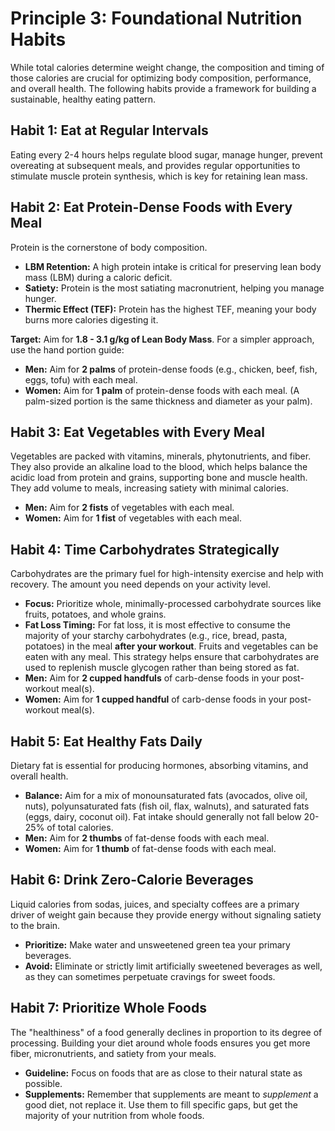 # Principle 3: Foundational Nutrition Habits

While total calories determine weight change, the composition and timing of those calories are crucial for optimizing body composition, performance, and overall health. The following habits provide a framework for building a sustainable, healthy eating pattern.

## Habit 1: Eat at Regular Intervals
Eating every 2-4 hours helps regulate blood sugar, manage hunger, prevent overeating at subsequent meals, and provides regular opportunities to stimulate muscle protein synthesis, which is key for retaining lean mass.

## Habit 2: Eat Protein-Dense Foods with Every Meal
Protein is the cornerstone of body composition.
- **LBM Retention:** A high protein intake is critical for preserving lean body mass (LBM) during a caloric deficit.
- **Satiety:** Protein is the most satiating macronutrient, helping you manage hunger.
- **Thermic Effect (TEF):** Protein has the highest TEF, meaning your body burns more calories digesting it.

**Target:** Aim for **1.8 - 3.1 g/kg of Lean Body Mass**. For a simpler approach, use the hand portion guide:
- **Men:** Aim for **2 palms** of protein-dense foods (e.g., chicken, beef, fish, eggs, tofu) with each meal.
- **Women:** Aim for **1 palm** of protein-dense foods with each meal.
(A palm-sized portion is the same thickness and diameter as your palm).

## Habit 3: Eat Vegetables with Every Meal
Vegetables are packed with vitamins, minerals, phytonutrients, and fiber. They also provide an alkaline load to the blood, which helps balance the acidic load from protein and grains, supporting bone and muscle health. They add volume to meals, increasing satiety with minimal calories.
- **Men:** Aim for **2 fists** of vegetables with each meal.
- **Women:** Aim for **1 fist** of vegetables with each meal.

## Habit 4: Time Carbohydrates Strategically
Carbohydrates are the primary fuel for high-intensity exercise and help with recovery. The amount you need depends on your activity level.
- **Focus:** Prioritize whole, minimally-processed carbohydrate sources like fruits, potatoes, and whole grains.
- **Fat Loss Timing:** For fat loss, it is most effective to consume the majority of your starchy carbohydrates (e.g., rice, bread, pasta, potatoes) in the meal **after your workout**. Fruits and vegetables can be eaten with any meal. This strategy helps ensure that carbohydrates are used to replenish muscle glycogen rather than being stored as fat.
- **Men:** Aim for **2 cupped handfuls** of carb-dense foods in your post-workout meal(s).
- **Women:** Aim for **1 cupped handful** of carb-dense foods in your post-workout meal(s).

## Habit 5: Eat Healthy Fats Daily
Dietary fat is essential for producing hormones, absorbing vitamins, and overall health.
- **Balance:** Aim for a mix of monounsaturated fats (avocados, olive oil, nuts), polyunsaturated fats (fish oil, flax, walnuts), and saturated fats (eggs, dairy, coconut oil). Fat intake should generally not fall below 20-25% of total calories.
- **Men:** Aim for **2 thumbs** of fat-dense foods with each meal.
- **Women:** Aim for **1 thumb** of fat-dense foods with each meal.

## Habit 6: Drink Zero-Calorie Beverages
Liquid calories from sodas, juices, and specialty coffees are a primary driver of weight gain because they provide energy without signaling satiety to the brain.
- **Prioritize:** Make water and unsweetened green tea your primary beverages.
- **Avoid:** Eliminate or strictly limit artificially sweetened beverages as well, as they can sometimes perpetuate cravings for sweet foods.

## Habit 7: Prioritize Whole Foods
The "healthiness" of a food generally declines in proportion to its degree of processing. Building your diet around whole foods ensures you get more fiber, micronutrients, and satiety from your meals.
- **Guideline:** Focus on foods that are as close to their natural state as possible.
- **Supplements:** Remember that supplements are meant to *supplement* a good diet, not replace it. Use them to fill specific gaps, but get the majority of your nutrition from whole foods.
